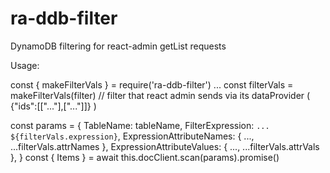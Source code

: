 # ra-ddb-filter

DynamoDB filtering for react-admin getList requests

Usage:

  const { makeFilterVals } = require('ra-ddb-filter')
  ...
  const filterVals = makeFilterVals(filter) // filter that react admin sends via its dataProvider ( {"ids":[["..."],["..."]]} )
  
  const params = {
  TableName: tableName,
  FilterExpression: `... ${filterVals.expression}`,
  ExpressionAttributeNames: { ..., ...filterVals.attrNames },
  ExpressionAttributeValues: { ..., ...filterVals.attrVals },
  }
  const { Items } = await this.docClient.scan(params).promise()
